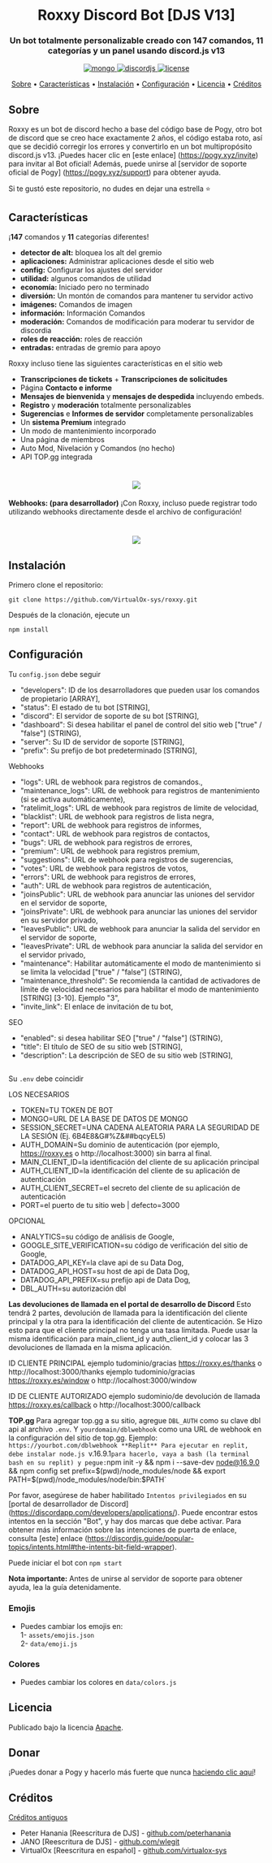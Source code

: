 <h1 align="center">
  <br>
  Roxxy Discord Bot [DJS V13]
 <br>
</h1>

<h3 align=center>Un bot totalmente personalizable creado con 147 comandos, 11 categorías y un panel usando discord.js v13</h3>


<div align=center>

 <a href="https://github.com/mongodb/mongo">
    <img src="https://img.shields.io/badge/MongoDB-%234ea94b.svg?&style=for-the-badge&logo=mongodb&logoColor=white" alt="mongo">
  </a>
  
  <a href="https://github.com/discordjs">
    <img src="https://img.shields.io/badge/discord.js-v13.6.0-blue.svg?logo=npm" alt="discordjs">
  </a>

  <a href="https://github.com/peterhanania/Pogy/blob/main/LICENSE">
    <img src="https://img.shields.io/badge/license-Apache%202-blue" alt="license">
  </a>

</div>

<p align="center">
  <a href="#sobre">Sobre</a>
  •
  <a href="#caracteristicas">Características</a>
  •
  <a href="#instalacion">Instalación</a>
  •
  <a href="#configuracion">Configuración</a>
  •
  <a href="#licencia">Licencia</a>
  •
  <a href="#creditos">Créditos</a>
</p>

## Sobre

Roxxy es un bot de discord hecho a base del código base de Pogy, otro bot de discord que se creo hace exactamente 2 años, el código estaba roto, así que se decidió corregir los errores y convertirlo en un bot multipropósito discord.js v13. ¡Puedes hacer clic en [este enlace] (https://pogy.xyz/invite) para invitar al Bot oficial! Además, puede unirse al [servidor de soporte oficial de Pogy] (https://pogy.xyz/support) para obtener ayuda.

Si te gustó este repositorio, no dudes en dejar una estrella ⭐

## Características

¡**147** comandos y **11** categorías diferentes!

- **detector de alt:** bloquea los alt del gremio
- **aplicaciones:** Administrar aplicaciones desde el sitio web
- **config:** Configurar los ajustes del servidor
- **utilidad:** algunos comandos de utilidad
- **economía:** Iniciado pero no terminado
- **diversión:** Un montón de comandos para mantener tu servidor activo
- **imágenes:** Comandos de imagen
- **información:** Información Comandos
- **moderación:** Comandos de modificación para moderar tu servidor de discordia
- **roles de reacción:** roles de reacción
- **entradas:** entradas de gremio para apoyo

Roxxy incluso tiene las siguientes características en el sitio web

- **Transcripciones de tickets** + **Transcripciones de solicitudes**
- Página **Contacto e informe**
- **Mensajes de bienvenida** y **mensajes de despedida** incluyendo embeds.
- **Registro** y **moderación** totalmente personalizables
- **Sugerencias** e **Informes de servidor** completamente personalizables
- Un **sistema Premium** integrado
- Un modo de mantenimiento incorporado
- Una página de miembros
- Auto Mod, Nivelación y Comandos (no hecho)
- API TOP.gg integrada


 <h1 align="center">
  <a href="https://github.com/virtualox-sys"><img src="https://cdn.cleris.es/images/7i3j1.png["></a>
</h1>

**Webhooks: (para desarrollador)**
¡Con Roxxy, incluso puede registrar todo utilizando webhooks directamente desde el archivo de configuración!

<h1 align="center">
  <a href="https://github.com/virtualox-sys"><img src="https://cdn.cleris.es/images/48u91.png"></a>
</h1>

## Instalación

Primero clone el repositorio:

```
git clone https://github.com/VirtualOx-sys/roxxy.git
```

Después de la clonación, ejecute un

```
npm install
```

## Configuración

Tu `config.json` debe seguir

- "developers": ID de los desarrolladores que pueden usar los comandos de propietario [ARRAY],
- "status": El estado de tu bot [STRING],
- "discord": El servidor de soporte de su bot [STRING],
- "dashboard": Si desea habilitar el panel de control del sitio web ["true" / "false"] (STRING),
- "server": Su ID de servidor de soporte [STRING],
- "prefix": Su prefijo de bot predeterminado [STRING],
  
Webhooks
- "logs": URL de webhook para registros de comandos.,
-  "maintenance_logs": URL de webhook para registros de mantenimiento (si se activa automáticamente),
-  "ratelimit_logs": URL de webhook para registros de límite de velocidad,
- "blacklist": URL de webhook para registros de lista negra,
-  "report": URL de webhook para registros de informes,
-  "contact": URL de webhook para registros de contactos,
-  "bugs": URL de webhook para registros de errores,
-  "premium": URL de webhook para registros premium,
-  "suggestions": URL de webhook para registros de sugerencias,
-  "votes": URL de webhook para registros de votos,
-  "errors": URL de webhook para registros de errores,
-  "auth": URL de webhook para registros de autenticación,
-  "joinsPublic": URL de webhook para anunciar las uniones del servidor en el servidor de soporte,
-  "joinsPrivate": URL de webhook para anunciar las uniones del servidor en su servidor privado,
-  "leavesPublic": URL de webhook para anunciar la salida del servidor en el servidor de soporte,
-  "leavesPrivate": URL de webhook para anunciar la salida del servidor en el servidor privado,
-  "maintenance": Habilitar automáticamente el modo de mantenimiento si se limita la velocidad ["true" / "false"] (STRING),
-  "maintenance_threshold": Se recomienda la cantidad de activadores de límite de velocidad necesarios para habilitar el modo de mantenimiento [STRING] [3-10]. Ejemplo "3",
-  "invite_link": El enlace de invitación de tu bot,

SEO
-  "enabled": si desea habilitar SEO ["true" / "false"] (STRING),
-  "title": El título de SEO de su sitio web [STRING],
-  "description": La descripción de SEO de su sitio web [STRING],

##


Su `.env` debe coincidir

LOS NECESARIOS
- TOKEN=TU TOKEN DE BOT
- MONGO=URL DE LA BASE DE DATOS DE MONGO
- SESSION_SECRET=UNA CADENA ALEATORIA PARA LA SEGURIDAD DE LA SESIÓN (Ej. 6B4E8&G#%Z&##bqcyEL5)
- AUTH_DOMAIN=Su dominio de autenticación (por ejemplo, https://roxxy.es o http://localhost:3000) sin barra al final.
- MAIN_CLIENT_ID=la identificación del cliente de su aplicación principal
- AUTH_CLIENT_ID=la identificación del cliente de su aplicación de autenticación
- AUTH_CLIENT_SECRET=el secreto del cliente de su aplicación de autenticación
- PORT=el puerto de tu sitio web | defecto=3000

OPCIONAL
- ANALYTICS=su código de análisis de Google,
- GOOGLE_SITE_VERIFICATION=su código de verificación del sitio de Google,
- DATADOG_API_KEY=la clave api de su Data Dog,
- DATADOG_API_HOST=su host de api de Data Dog,
- DATADOG_API_PREFIX=su prefijo api de Data Dog,
- DBL_AUTH=su autorización dbl



**Las devoluciones de llamada en el portal de desarrollo de Discord**
Esto tendrá 2 partes, devolución de llamada para la identificación del cliente principal y la otra para la identificación del cliente de autenticación. Se Hizo esto para que el cliente principal no tenga una tasa limitada. Puede usar la misma identificación para main_client_id y auth_client_id y colocar las 3 devoluciones de llamada en la misma aplicación.

ID CLIENTE PRINCIPAL
ejemplo tudominio/gracias https://roxxy.es/thanks o http://localhost:3000/thanks
ejemplo tudominio/gracias https://roxxy.es/window o http://localhost:3000/window

ID DE CLIENTE AUTORIZADO
ejemplo sudominio/de devolución de llamada https://roxxy.es/callback o http://localhost:3000/callback


**TOP.gg** 
Para agregar top.gg a su sitio, agregue `DBL_AUTH` como su clave dbl api al archivo `.env`. Y `yourdomain/dblwebhook` como una URL de webhook en la configuración del sitio de top.gg. Ejemplo: `https://yourbot.com/dblwebhook
**Replit**
Para ejecutar en replit, debe instalar node.js `v.16.9.1` para hacerlo, vaya a bash (la terminal bash en su replit) y pegue: `npm init -y && npm i --save-dev node@16.9.0 && npm config set prefix=$(pwd)/node_modules/node && export PATH=$(pwd)/node_modules/node/bin:$PATH`

Por favor, asegúrese de haber habilitado `Intentos privilegiados` en su [portal de desarrollador de Discord] (https://discordapp.com/developers/applications/). Puede encontrar estos intentos en la sección "Bot", y hay dos marcas que debe activar. Para obtener más información sobre las intenciones de puerta de enlace, consulta [este] enlace (https://discordjs.guide/popular-topics/intents.html#the-intents-bit-field-wrapper).

Puede iniciar el bot con `npm start`

**Nota importante:** Antes de unirse al servidor de soporte para obtener ayuda, lea la guía detenidamente.

### Emojis

- Puedes cambiar los emojis en: <br>
  1- `assets/emojis.json` <br>
  2- `data/emoji.js`

### Colores

- Puedes cambiar los colores en `data/colors.js`

## Licencia

Publicado bajo la licencia [Apache](http://www.apache.org/licenses/LICENSE-2.0).

## Donar

¡Puedes donar a Pogy y hacerlo más fuerte que nunca [haciendo clic aquí](https://paypal.me/pogybot)!

## Créditos
[Créditos antiguos](https://github.com/peterhanania/pogy#credits)
- Peter Hanania [Reescritura de DJS] - [github.com/peterhanania](github.com/peterhanania)
- JANO [Reescritura de DJS] - [github.com/wlegit](github.com/wlegit)
- VirtualOx [Reescritura en español] - [github.com/virtualox-sys](github.com/virtualox-sys)
